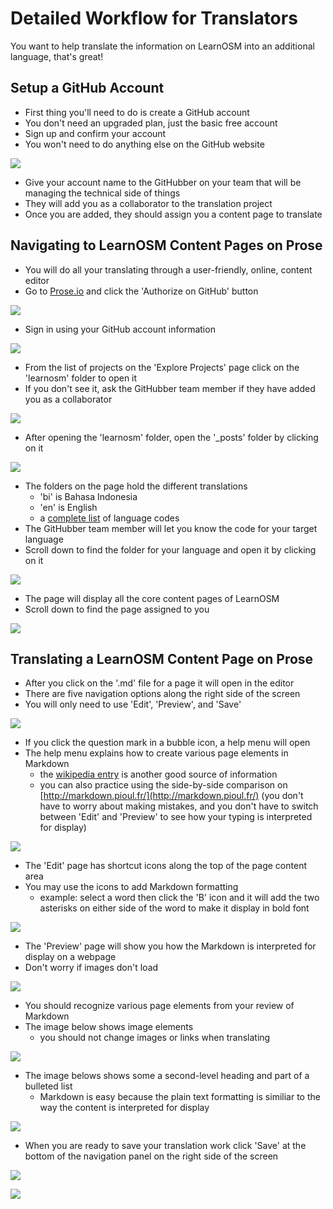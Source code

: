 
Detailed Workflow for Translators
=================================

You want to help translate the information on LearnOSM into an additional language, that's great!

Setup a GitHub Account
-----------------------

- First thing you'll need to do is create a GitHub account 
- You don't need an upgraded plan, just the basic free account 
- Sign up and confirm your account
- You won't need to do anything else on the GitHub website

![](https://raw.github.com/AmericanRedCross/Guides/master/TranslationWorkflow_LearnOSM/img/translator_github01.png)

- Give your account name to the GitHubber on your team that will be managing the technical side of things
- They will add you as a collaborator to the translation project
- Once you are added, they should assign you a content page to translate

Navigating to LearnOSM Content Pages on Prose
---------------------------------------------

- You will do all your translating through a user-friendly, online, content editor 
- Go to [Prose.io](http://prose.io/) and click the 'Authorize on GitHub' button

![](https://raw.github.com/AmericanRedCross/Guides/master/TranslationWorkflow_LearnOSM/img/prose_nav01.png)

- Sign in using your GitHub account information

![](https://raw.github.com/AmericanRedCross/Guides/master/TranslationWorkflow_LearnOSM/img/prose_nav02.png)

- From the list of projects on the 'Explore Projects' page click on the 'learnosm' folder to open it
- If you don't see it, ask the GitHubber team member if they have added you as a collaborator

![](https://raw.github.com/AmericanRedCross/Guides/master/TranslationWorkflow_LearnOSM/img/prose_nav03.png)

- After opening the 'learnosm' folder, open the '_posts' folder by clicking on it

![](https://raw.github.com/AmericanRedCross/Guides/master/TranslationWorkflow_LearnOSM/img/prose_nav04.png)

- The folders on the page hold the different translations
	- 'bi' is Bahasa Indonesia 
    - 'en' is English
    - a [complete list](http://www.loc.gov/standards/iso639-2/php/code_list.php) of language codes
- The GitHubber team member will let you know the code for your target language 
- Scroll down to find the folder for your language and open it by clicking on it

![](https://raw.github.com/AmericanRedCross/Guides/master/TranslationWorkflow_LearnOSM/img/prose_nav05.png)

- The page will display all the core content pages of LearnOSM
- Scroll down to find the page assigned to you

![](https://raw.github.com/AmericanRedCross/Guides/master/TranslationWorkflow_LearnOSM/img/prose_nav06.png)

Translating a LearnOSM Content Page on Prose
--------------------------------------------

- After you click on the '.md' file for a page it will open in the editor
- There are five navigation options along the right side of the screen
- You will only need to use 'Edit', 'Preview', and 'Save'

![](https://raw.github.com/AmericanRedCross/Guides/master/TranslationWorkflow_LearnOSM/img/prose_edit02.png)

- If you click the question mark in a bubble icon, a help menu will open
- The help menu explains how to create various page elements in Markdown
	- the [wikipedia entry](http://en.wikipedia.org/wiki/Markdown) is another good source of information
    - you can also practice using the side-by-side comparison on [http://markdown.pioul.fr/](http://markdown.pioul.fr/) (you don't have to worry about making mistakes, and you don't have to switch between 'Edit' and 'Preview' to see how your typing is interpreted for display)

![](https://raw.github.com/AmericanRedCross/Guides/master/TranslationWorkflow_LearnOSM/img/prose_edit03.png)

- The 'Edit' page has shortcut icons along the top of the page content area 
- You may use the icons to add Markdown formatting
	- example: select a word then click the 'B' icon and it will add the two asterisks on either side of the word to make it display in bold font

![](https://raw.github.com/AmericanRedCross/Guides/master/TranslationWorkflow_LearnOSM/img/prose_edit04.png)

- The 'Preview' page will show you how the Markdown is interpreted for display on a webpage
- Don't worry if images don't load

![](https://raw.github.com/AmericanRedCross/Guides/master/TranslationWorkflow_LearnOSM/img/prose_edit05.png)

- You should recognize various page elements from your review of Markdown
- The image below shows image elements
	- you should not change images or links when translating

![](https://raw.github.com/AmericanRedCross/Guides/master/TranslationWorkflow_LearnOSM/img/prose_edit06.png)

- The image belows shows some a second-level heading and part of a bulleted list
	- Markdown is easy because the plain text formatting is similiar to the way the content is interpreted for display

![](https://raw.github.com/AmericanRedCross/Guides/master/TranslationWorkflow_LearnOSM/img/prose_edit07.png)

- When you are ready to save your translation work click 'Save' at the bottom of the navigation panel on the right side of the screen

![](https://raw.github.com/AmericanRedCross/Guides/master/TranslationWorkflow_LearnOSM/img/prose_edit08.png)

![](https://raw.github.com/AmericanRedCross/Guides/master/TranslationWorkflow_LearnOSM/img/prose_edit08.png)
